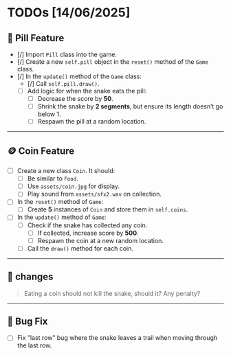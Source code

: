 # TODOs [14/06/2025]

## 🍬 Pill Feature

- [/] Import `Pill` class into the game.
- [/] Create a new `self.pill` object in the `reset()` method of the `Game` class.
- [/] In the `update()` method of the `Game` class:
  - [/] Call `self.pill.draw()`.
  - [ ] Add logic for when the snake eats the pill:
    - [ ] Decrease the score by **50**.
    - [ ] Shrink the snake by **2 segments**, but ensure its length doesn’t go below 1.
    - [ ] Respawn the pill at a random location.

---

## 🪙 Coin Feature

- [ ] Create a new class `Coin`. It should:
  - [ ] Be similar to `Food`.
  - [ ] Use `assets/coin.jpg` for display.
  - [ ] Play sound from `assets/sfx2.wav` on collection.
- [ ] In the `reset()` method of `Game`:
  - [ ] Create **5** instances of `Coin` and store them in `self.coins`.
- [ ] In the `update()` method of `Game`:
  - [ ] Check if the snake has collected any coin.
    - [ ] If collected, increase score by **500**.
    - [ ] Respawn the coin at a new random location.
  - [ ] Call the `draw()` method for each coin.

---
## 👾 changes
> Eating a coin should not kill the snake, should it? Any penalty?

---

## 🐛 Bug Fix

- [ ] Fix "last row" bug where the snake leaves a trail when moving through the last row.
